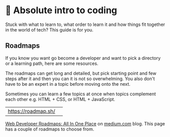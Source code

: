 # 🤷 Absolute intro to coding

Stuck with what to learn to, what order to learn it and how things fit together in the world of tech? This guide is for you.


## Roadmaps

If you know you want go become a developer and want to pick a directory or a learning path, here are some resources. 

The roadmaps can get long and detailed, but pick starting point and few steps after it and then you can it is not so overwhelming. You also don't have to be an expert in a topic before moving onto the next.

Sometimes you can learn a few topics at once when topics complement each other e.g. HTML + CSS, or HTML + JavaScript.


|  |  |
|--|--|
|https://roadmap.sh/  |  |
[Web Developer Roadmaps: All In One Place](https://medium.com/level-up-web/developer-roadmaps-all-in-one-place-75c0402db0e0) on [medium.com](https://medium.com) blog. This page has a couple of roadmaps to choose from.
<!--stackedit_data:
eyJwcm9wZXJ0aWVzIjoiZXh0ZW5zaW9uczpcbiAgcHJlc2V0Oi
BnZm1cbiIsImhpc3RvcnkiOlstMTc0MDk0NTQ4NiwtMTc3OTE0
MzI4Nl19
-->